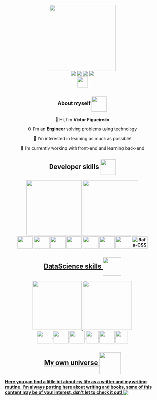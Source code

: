 <div id="header" align="center">
  <img  align = 'center' src="https://media.giphy.com/media/qgQUggAC3Pfv687qPC/giphy.gif" width="215"/>
</div>
<div id='contact' align='center'>
 <a href='mailto:figtreevic@gmail.com'><img src='https://img.shields.io/badge/Gmail-D14836?style=for-the-badge&logo=gmail&logoColor=white' target='_blank'></a>
  <a href='www.slack.com'><img src='https://img.shields.io/badge/Slack-4A154B?style=for-the-badge&logo=slack&logoColor=white' target='_blank'></a>
  <a href='https://www.instagram.com/figtreevic/'><img src='https://img.shields.io/badge/Instagram-E4405F?style=for-the-badge&logo=instagram&logoColor=white' target='_blank'></a>
  <a href='https://www.linkedin.com/in/victorfigtree' target='_blank'><img src='https://img.shields.io/badge/LinkedIn-0077B5?style=for-the-badge&logo=linkedin&logoColor=white' ></a>
 </div>
<div id='contact' align='center'>
  <a href='https://medium.com/@figtreevic'><img height='35px'src='https://img.shields.io/badge/Medium-12100E?style=for-the-badge&logo=medium&logoColor=white' tarbet='_blank'></a>
 </div>

##

<h3 align='center'><strong>About myself</strong> 
<img align='center' height='50' width='50' src='https://media.giphy.com/media/QWvra259h4LCvdJnxP/giphy.gif' />
  </h3>
 <!-- <div align="center">
    <img src="https://media.giphy.com/media/dWesBcTLavkZuG35MI/giphy.gif" width="450" height="200"/>
 </div> --> 
 
 <div align='center'> 
 
👋 Hi, I’m <strong> Victor Figueiredo </strong> 
 
⚙️ I'm an <strong> Engineer </strong> solving problems using technology
 
👀 I’m interested in learning as much as possible!
 
🌱 I’m currently working with front-end and learning back-end
</div> 

##

<!-- <h2 align='center'><strong> ### How to reach me <strong>📫:</h2> 
<div align='center' > 
 <a href='mailto:figtreevic@gmail.com'><img src='https://img.shields.io/badge/Gmail-D14836?style=for-the-badge&logo=gmail&logoColor=white' target='_blank'></a>
  <a href='www.slack.com'><img src='https://img.shields.io/badge/Slack-4A154B?style=for-the-badge&logo=slack&logoColor=white' target='_blank'></a>
  <a href='https://www.instagram.com/figtreevic/'><img src='https://img.shields.io/badge/Instagram-E4405F?style=for-the-badge&logo=instagram&logoColor=white' target='_blank'></a>
  <a href='https://www.linkedin.com/in/victorfigtree' target='_blank'><img src='https://img.shields.io/badge/LinkedIn-0077B5?style=for-the-badge&logo=linkedin&logoColor=white' ></a>
 </div>
 -->
## 

<div>
<h2 align='center'><strong> Developer skills <strong>
  <img align='center' height = '50' widt='50' src = 'https://media.giphy.com/media/IdyAQJVN2kVPNUrojM/giphy.gif' />
   <!-- <img src ='https://media.giphy.com/media/iIGT8Y1rOYhBpdHh1C/giphy.gif' width='70px' /> -->
  </h2> 
  <div align='center'>
  <a href="http://beacons.ai/figtreevic">
    <img height="180em" src="https://github-readme-stats.vercel.app/api?username=figtreevic&show_icons=true&theme=merko&include_all_commits=true&count_private=true">
    <img height='180em' src="https://github-readme-stats.vercel.app/api/top-langs/?username=figtreevic&exclude_repo=BasicClustering,MatplotLibStudy,BeerConsumptionAnalysis,ScrapingPyhton,SpellChecker,DataVisualization,TemporalSeries,ImersaoAlura,PandasPython,PandasIO&layout=compact&langs_count=16&theme=merko">
    
 </div>
  </div>
  <div align='center' style="display:inline_block"<br>
  <img align='center' height='40' width='50' src="https://cdn.jsdelivr.net/gh/devicons/devicon/icons/csharp/csharp-original.svg" />
   <img align='center' height='40' width='50' src="https://cdn.jsdelivr.net/gh/devicons/devicon/icons/dotnetcore/dotnetcore-original.svg" />
   <img align='center' height='40' width='50' src="https://cdn.jsdelivr.net/gh/devicons/devicon/icons/javascript/javascript-original.svg" />
   <img align='center' height='40' width='50' src="https://cdn.jsdelivr.net/gh/devicons/devicon/icons/git/git-original.svg" />
   <img align='center' height='40' width='50' src="https://cdn.jsdelivr.net/gh/devicons/devicon/icons/nodejs/nodejs-original.svg" />
   <img align='center' height='40' width='50' src="https://cdn.jsdelivr.net/gh/devicons/devicon/icons/react/react-original.svg" />
   <img align='center' height='40' width='50' src="https://cdn.jsdelivr.net/gh/devicons/devicon/icons/html5/html5-original.svg" />
   <img align='center' alt='Rafa-CSS' height='40' width='50' src="https://cdn.jsdelivr.net/gh/devicons/devicon/icons/css3/css3-original.svg"/>
 </div>
 
  ##
  <div align='center' >
 <h2 align='center'><strong> DataScience skills <strong>
   <img align='center' height = '60' width='60' src = 'https://media.giphy.com/media/LMt9638dO8dftAjtco/giphy.gif' />
   <!-- <img src='https://media.giphy.com/media/SvEUbsayyUlcPm41Tl/giphy.gif' width='70px'/> -->
  </h2> 
  <a href="http://beacons.ai/figtreevic">
    <img height="160em" src="https://github-readme-stats.vercel.app/api?username=figtreevic&show_icons=true&theme=merko&include_all_commits=true&count_private=true">
    <img height="160em" src="https://github-readme-stats.vercel.app/api/top-langs/?username=figtreevic&hide=html,css,javascript&layout=compact&langs_count=1&theme=merko">
 </div>
  
 <div align='center'  style="display:inline_block"<br>
   <img align='center' height = '40' width= '50' src="https://cdn.jsdelivr.net/gh/devicons/devicon/icons/python/python-original.svg" />
   <img align='center' height='40' width='50' src="https://cdn.jsdelivr.net/gh/devicons/devicon/icons/anaconda/anaconda-original.svg" />
   <img align='center' height ='40' width='50' src="https://cdn.jsdelivr.net/gh/devicons/devicon/icons/jupyter/jupyter-original.svg" />
   <img align='center' height='40'width='40' src='https://github.com/jupyterlab/jupyterlab-desktop/blob/master/dist-resources/icon.ico?raw=true' />
   <img align='center' height='40' width='50' src="https://cdn.jsdelivr.net/gh/devicons/devicon/icons/pandas/pandas-original.svg" />
   <img align='center' height='40' width='40'src="https://user-images.githubusercontent.com/315810/92161415-9e357100-edfe-11ea-917d-f9e33fd60741.png" />
  
  </div>
 
 
##

<section class="blog">
 <h2 align='center'  color="blue">
  <strong>My own universe </strong>
   <img align='center' height = '70' width = '70' src= 'https://media.giphy.com/media/oy3pwvu2WbY22fOWbz/giphy.gif' />
 <!--  <img src="https://media.giphy.com/media/vgma60qfjjBwNSaAYv/giphy.gif" width="70px"/> -->
</h2>
    Here you can find a little bit about my life as a writter and my writing routine.
    I'm always posting here about writing and books, some of this content may be of your interest, don't let to check it out!
    <a href='www.figtreevic.ca' target='_blank'><img align="center" src="https://static.wixstatic.com/media/8536f5_a8bc3b685064432facfaf0e776ca2a1d~mv2.jpg/v1/fill/w_940,h_450,al_c,q_90,enc_auto/8536f5_a8bc3b685064432facfaf0e776ca2a1d~mv2.jpg"></a>
  </section>
 <!-- -->
<!-- token add day: 18/05/2022 --> 
<!---
figtreevic/figtreevic is a ✨ special ✨ repository because its `README.md` (this file) appears on your GitHub profile.
You can click the Preview link to take a look at your changes.
--->

